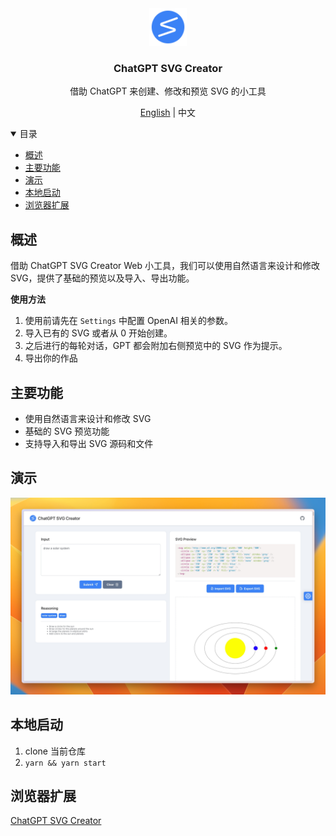 <div align="center">
  <a href="https://github.com/xieziyu/chatgpt-svg-creator-web">
    <img src="./src/assets/icon.png" alt="Logo" width="60" height="60">
  </a>
  <h3 align="center">ChatGPT SVG Creator</h3>
  <p align="center">
    借助 ChatGPT 来创建、修改和预览 SVG 的小工具
  </p>
  <p align="center">
    <a href="./README.md">English</a> | 中文
  </p>
</div>

<details open>
  <summary>目录</summary>
  <ul>
    <li><a href="#概述">概述</a></li>
    <li><a href="#主要功能">主要功能</a></li>
    <li><a href="#演示">演示</a></li>
    <li><a href="#本地启动">本地启动</a></li>
    <li><a href="#浏览器扩展">浏览器扩展</a></li>
  </ul>
</details>

## 概述

借助 ChatGPT SVG Creator Web 小工具，我们可以使用自然语言来设计和修改 SVG，提供了基础的预览以及导入、导出功能。

**使用方法**

1. 使用前请先在 `Settings` 中配置 OpenAI 相关的参数。
2. 导入已有的 SVG 或者从 0 开始创建。
3. 之后进行的每轮对话，GPT 都会附加右侧预览中的 SVG 作为提示。
4. 导出你的作品

## 主要功能

* 使用自然语言来设计和修改 SVG
* 基础的 SVG 预览功能
* 支持导入和导出 SVG 源码和文件

## 演示

![demo1](./docs/demo-1.png)

## 本地启动

1. clone 当前仓库
2. `yarn && yarn start`

## 浏览器扩展

[ChatGPT SVG Creator](https://github.com/xieziyu/chatgpt-svg-creator)